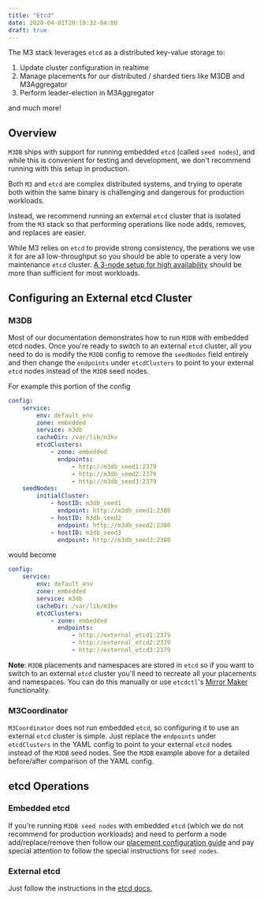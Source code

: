 ```yaml
---
title: "Etcd"
date: 2020-04-01T20:19:32-04:00
draft: true
---
```


The M3 stack leverages `etcd` as a distributed key-value storage to:

1. Update cluster configuration in realtime
2. Manage placements for our distributed / sharded tiers like M3DB and M3Aggregator
3. Perform leader-election in M3Aggregator

and much more!

## Overview

`M3DB` ships with support for running embedded `etcd` (called `seed nodes`), and while this is convenient for testing and development, we don't recommend running with this setup in production.

Both `M3` and `etcd` are complex distributed systems, and trying to operate both within the same binary is challenging and dangerous for production workloads.

Instead, we recommend running an external `etcd` cluster that is isolated from the `M3` stack so that performing operations like node adds, removes, and replaces are easier.

While M3 relies on `etcd` to provide strong consistency, the perations we use it for are all low-throughput so you should be able to operate a very low maintenance `etcd` cluster. [A 3-node setup for high availability](https://github.com/etcd-io/etcd/blob/v3.3.11/Documentation/faq.md#what-is-failure-tolerance) should be more than sufficient for most workloads.

## Configuring an External etcd Cluster

### M3DB

Most of our documentation demonstrates how to run `M3DB` with embedded etcd nodes. Once you're ready to switch to an external `etcd` cluster, all you need to do is modify the `M3DB` config to remove the `seedNodes` field entirely and then change the `endpoints` under `etcdClusters` to point to your external `etcd` nodes instead of the `M3DB` seed nodes.

For example this portion of the config

```yaml
config:
    service:
        env: default_env
        zone: embedded
        service: m3db
        cacheDir: /var/lib/m3kv
        etcdClusters:
            - zone: embedded
              endpoints:
                  - http://m3db_seed1:2379
                  - http://m3db_seed2:2379
                  - http://m3db_seed3:2379
    seedNodes:
        initialCluster:
            - hostID: m3db_seed1
              endpoint: http://m3db_seed1:2380
            - hostID: m3db_seed2
              endpoint: http://m3db_seed2:2380
            - hostID: m3db_seed3
              endpoint: http://m3db_seed3:2380
```

would become

```yaml
config:
    service:
        env: default_env
        zone: embedded
        service: m3db
        cacheDir: /var/lib/m3kv
        etcdClusters:
            - zone: embedded
              endpoints:
                  - http://external_etcd1:2379
                  - http://external_etcd2:2379
                  - http://external_etcd3:2379
```

**Note**: `M3DB` placements and namespaces are stored in `etcd` so if you want to switch to an external `etcd` cluster you'll need to recreate all your placements and namespaces. You can do this manually or use `etcdctl`'s [Mirror Maker](https://github.com/etcd-io/etcd/blob/v3.3.11/etcdctl/doc/mirror_maker.md) functionality.

### M3Coordinator

`M3Coordinator` does not run embedded `etcd`, so configuring it to use an external `etcd` cluster is simple. Just replace the `endpoints` under `etcdClusters` in the YAML config to point to your external `etcd` nodes instead of the `M3DB` seed nodes. See the `M3DB` example above for a detailed before/after comparison of the YAML config.

## etcd Operations

### Embedded etcd

If you're running `M3DB seed nodes` with embedded `etcd` (which we do not recommend for production workloads) and need to perform a node add/replace/remove then follow our [placement configuration guide](./placement_configuration.md) and pay special attention to follow the special instructions for `seed nodes`.

### External etcd

Just follow the instructions in the [etcd docs.](https://github.com/etcd-io/etcd/tree/master/Documentation)